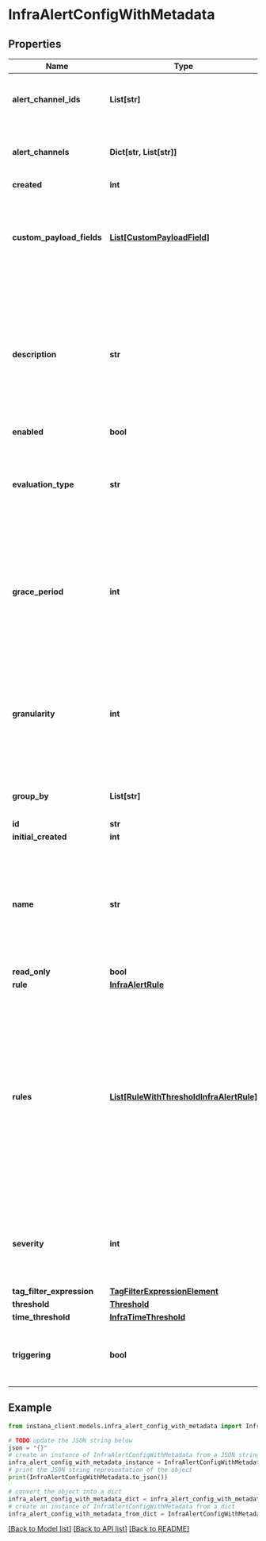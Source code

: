 # InfraAlertConfigWithMetadata


## Properties

Name | Type | Description | Notes
------------ | ------------- | ------------- | -------------
**alert_channel_ids** | **List[str]** | List of IDs of alert channels defined in Instana. Can be left empty. | [optional] 
**alert_channels** | **Dict[str, List[str]]** | Set of alert channel IDs associated with the severity. | [optional] 
**created** | **int** |  | [optional] 
**custom_payload_fields** | [**List[CustomPayloadField]**](CustomPayloadField.md) | Custom payload fields to send additional information in the alert notifications. Can be left empty. | 
**description** | **str** | Description of the Infrastructure Smart Alert. Used as a template for the description of alert/event notifications triggered by this Smart Alert configuration. | 
**enabled** | **bool** |  | [optional] 
**evaluation_type** | **str** | Determines whether we evaluate each infra entity independently or group of entities will be evaluated together. | [optional] 
**grace_period** | **int** | The duration for which an alert remains open after conditions are no longer violated, with the alert auto-closing once the grace period expires. | [optional] 
**granularity** | **int** | The evaluation granularity used for detection of violations of the defined threshold. Defines the size of the tumbling window used. | [default to 600000]
**group_by** | **List[str]** | The grouping tags used to group the metric results. | 
**id** | **str** |  | 
**initial_created** | **int** |  | [optional] 
**name** | **str** | Name of the Infrastructure Smart Alert. Used as a template for the title of alert/event notifications triggered by this Smart Alert configuration. | 
**read_only** | **bool** |  | [optional] 
**rule** | [**InfraAlertRule**](InfraAlertRule.md) |  | [optional] 
**rules** | [**List[RuleWithThresholdInfraAlertRule]**](RuleWithThresholdInfraAlertRule.md) | A list of rules where each rule is associated with multiple thresholds and their corresponding severity levels. This enables more complex alert configurations with validations to ensure consistent and logical threshold-severity combinations. | [optional] 
**severity** | **int** | The severity of the alert when triggered, which is either 5 (Warning), or 10 (Critical). | [optional] 
**tag_filter_expression** | [**TagFilterExpressionElement**](TagFilterExpressionElement.md) |  | 
**threshold** | [**Threshold**](Threshold.md) |  | [optional] 
**time_threshold** | [**InfraTimeThreshold**](InfraTimeThreshold.md) |  | 
**triggering** | **bool** | Optional flag to indicate whether an Incident is also triggered or not. | [optional] 

## Example

```python
from instana_client.models.infra_alert_config_with_metadata import InfraAlertConfigWithMetadata

# TODO update the JSON string below
json = "{}"
# create an instance of InfraAlertConfigWithMetadata from a JSON string
infra_alert_config_with_metadata_instance = InfraAlertConfigWithMetadata.from_json(json)
# print the JSON string representation of the object
print(InfraAlertConfigWithMetadata.to_json())

# convert the object into a dict
infra_alert_config_with_metadata_dict = infra_alert_config_with_metadata_instance.to_dict()
# create an instance of InfraAlertConfigWithMetadata from a dict
infra_alert_config_with_metadata_from_dict = InfraAlertConfigWithMetadata.from_dict(infra_alert_config_with_metadata_dict)
```
[[Back to Model list]](../README.md#documentation-for-models) [[Back to API list]](../README.md#documentation-for-api-endpoints) [[Back to README]](../README.md)


